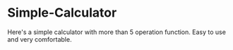 # Simple-Calculator
Here's a simple calculator with more than 5 operation function. Easy to use and very comfortable.
